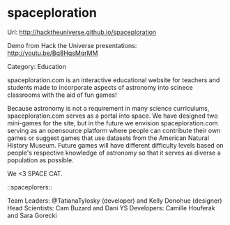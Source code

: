 spaceploration
==============

Url: http://hacktheuniverse.github.io/spaceploration

Demo from Hack the Universe presentations: http://youtu.be/Bq8HqsMqrMM

Category: Education

spaceploration.com is an interactive educational website for teachers and students made to incorporate aspects of astronomy into scinece classrooms with the aid of fun games!

Because astronomy is not a requirement in many science curriculums, spaceploration.com serves as a portal into space. We have designed two mini-games for the site, but in the future we envision spaceploration.com serving as an opensource platform where people can contribute their own games or suggest games that use datasets from the American Natural History Museum. Future games will have different difficulty levels based on people's respective knowledge of astronomy so that it serves as diverse a population as possible. 


We <3 SPACE CAT.

::spaceplorers::

Team Leaders: @TatianaTylosky (developer) and Kelly Donohue (designer)
Head Scientists: Cam Buzard and Dani YS
Developers: Camille Houferak and Sara Gorecki
